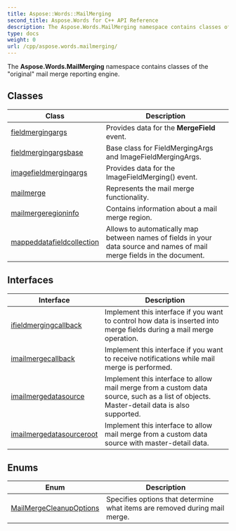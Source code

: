```yaml
---
title: Aspose::Words::MailMerging
second_title: Aspose.Words for C++ API Reference
description: The Aspose.Words.MailMerging namespace contains classes of the "original" mail merge reporting engine. 
type: docs
weight: 0
url: /cpp/aspose.words.mailmerging/
---
```


The **Aspose.Words.MailMerging** namespace contains classes of the "original" mail merge reporting engine. 

## Classes

| Class | Description |
| --- | --- |
| [fieldmergingargs](./fieldmergingargs/) | Provides data for the **MergeField** event.  |
| [fieldmergingargsbase](./fieldmergingargsbase/) | Base class for FieldMergingArgs and ImageFieldMergingArgs.  |
| [imagefieldmergingargs](./imagefieldmergingargs/) | Provides data for the ImageFieldMerging() event.  |
| [mailmerge](./mailmerge/) | Represents the mail merge functionality.  |
| [mailmergeregioninfo](./mailmergeregioninfo/) | Contains information about a mail merge region.  |
| [mappeddatafieldcollection](./mappeddatafieldcollection/) | Allows to automatically map between names of fields in your data source and names of mail merge fields in the document.  |
## Interfaces

| Interface | Description |
| --- | --- |
| [ifieldmergingcallback](./ifieldmergingcallback/) | Implement this interface if you want to control how data is inserted into merge fields during a mail merge operation.  |
| [imailmergecallback](./imailmergecallback/) | Implement this interface if you want to receive notifications while mail merge is performed.  |
| [imailmergedatasource](./imailmergedatasource/) | Implement this interface to allow mail merge from a custom data source, such as a list of objects. Master-detail data is also supported.  |
| [imailmergedatasourceroot](./imailmergedatasourceroot/) | Implement this interface to allow mail merge from a custom data source with master-detail data.  |
## Enums

| Enum | Description |
| --- | --- |
| [MailMergeCleanupOptions](./mailmergecleanupoptions/) | Specifies options that determine what items are removed during mail merge.  |
